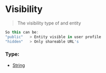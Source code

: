 # Visibility
> The visibility type of and entity

```js
So this can be:
"public"   > Entity visible in user profile
"hidden"   > Only shareable URL's
```

### Type:
+ [String](https://developer.mozilla.org/en-US/docs/Web/JavaScript/Reference/Global_Objects/String)